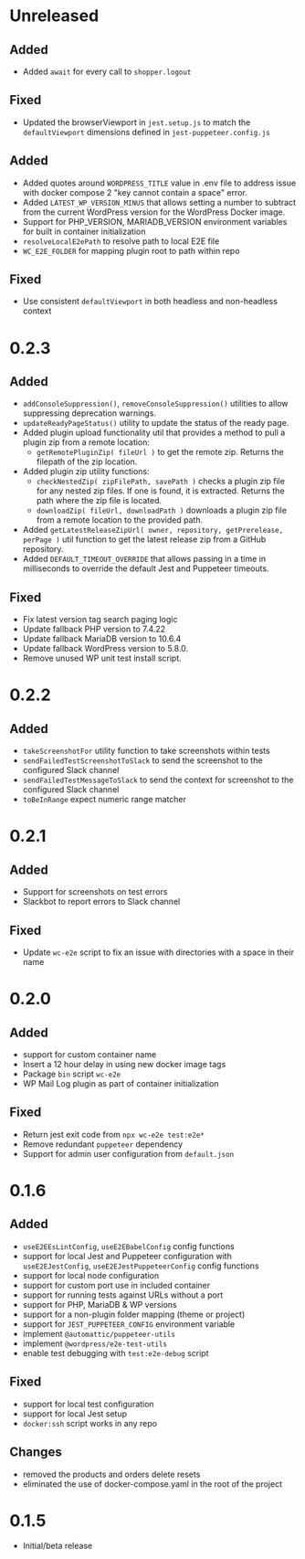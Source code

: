 # Unreleased

## Added

-   Added `await` for every call to `shopper.logout`

## Fixed

-   Updated the browserViewport in `jest.setup.js` to match the `defaultViewport` dimensions defined in `jest-puppeteer.config.js`

## Added

-   Added quotes around `WORDPRESS_TITLE` value in .env file to address issue with docker compose 2 "key cannot contain a space" error.
-   Added `LATEST_WP_VERSION_MINUS` that allows setting a number to subtract from the current WordPress version for the WordPress Docker image.
-   Support for PHP_VERSION, MARIADB_VERSION environment variables for built in container initialization
-   `resolveLocalE2ePath` to resolve path to local E2E file
-   `WC_E2E_FOLDER` for mapping plugin root to path within repo

## Fixed

-   Use consistent `defaultViewport` in both headless and non-headless context

# 0.2.3

## Added

-   `addConsoleSuppression()`, `removeConsoleSuppression()` utilities to allow suppressing deprecation warnings.
-   `updateReadyPageStatus()` utility to update the status of the ready page.
-   Added plugin upload functionality util that provides a method to pull a plugin zip from a remote location:
    -   `getRemotePluginZip( fileUrl )` to get the remote zip. Returns the filepath of the zip location.
-   Added plugin zip utility functions:
    -   `checkNestedZip( zipFilePath, savePath )` checks a plugin zip file for any nested zip files. If one is found, it is extracted. Returns the path where the zip file is located.
    -   `downloadZip( fileUrl, downloadPath )` downloads a plugin zip file from a remote location to the provided path.
-   Added `getLatestReleaseZipUrl( owner, repository, getPrerelease, perPage )` util function to get the latest release zip from a GitHub repository.
-   Added `DEFAULT_TIMEOUT_OVERRIDE` that allows passing in a time in milliseconds to override the default Jest and Puppeteer timeouts.

## Fixed

-   Fix latest version tag search paging logic
-   Update fallback PHP version to 7.4.22
-   Update fallback MariaDB version to 10.6.4
-   Update fallback WordPress version to 5.8.0.
-   Remove unused WP unit test install script.

# 0.2.2

## Added

-   `takeScreenshotFor` utility function to take screenshots within tests
-   `sendFailedTestScreenshotToSlack` to send the screenshot to the configured Slack channel
-   `sendFailedTestMessageToSlack` to send the context for screenshot to the configured Slack channel
-   `toBeInRange` expect numeric range matcher

# 0.2.1

## Added

-   Support for screenshots on test errors
-   Slackbot to report errors to Slack channel

## Fixed

-   Update `wc-e2e` script to fix an issue with directories with a space in their name

# 0.2.0

## Added

-   support for custom container name
-   Insert a 12 hour delay in using new docker image tags
-   Package `bin` script `wc-e2e`
-   WP Mail Log plugin as part of container initialization

## Fixed

-   Return jest exit code from `npx wc-e2e test:e2e*`
-   Remove redundant `puppeteer` dependency
-   Support for admin user configuration from `default.json`

# 0.1.6

## Added

-   `useE2EEsLintConfig`, `useE2EBabelConfig` config functions
-   support for local Jest and Puppeteer configuration with `useE2EJestConfig`, `useE2EJestPuppeteerConfig` config functions
-   support for local node configuration
-   support for custom port use in included container
-   support for running tests against URLs without a port
-   support for PHP, MariaDB & WP versions
-   support for a non-plugin folder mapping (theme or project)
-   support for `JEST_PUPPETEER_CONFIG` environment variable
-   implement `@automattic/puppeteer-utils`
-   implement `@wordpress/e2e-test-utils`
-   enable test debugging with `test:e2e-debug` script

## Fixed

-   support for local test configuration
-   support for local Jest setup
-   `docker:ssh` script works in any repo

## Changes

-   removed the products and orders delete resets
-   eliminated the use of docker-compose.yaml in the root of the project

# 0.1.5

-   Initial/beta release
